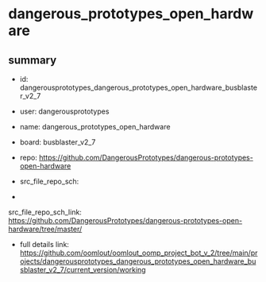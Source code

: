 # dangerous_prototypes_open_hardware
 
## summary 
* id: dangerousprototypes_dangerous_prototypes_open_hardware_busblaster_v2_7
* user: dangerousprototypes
* name: dangerous_prototypes_open_hardware
* board: busblaster_v2_7
* repo: https://github.com/DangerousPrototypes/dangerous-prototypes-open-hardware



* src_file_repo_sch: 
*
 src_file_repo_sch_link: https://github.com/DangerousPrototypes/dangerous-prototypes-open-hardware/tree/master/
* full details link: https://github.com/oomlout/oomlout_oomp_project_bot_v_2/tree/main/projects/dangerousprototypes_dangerous_prototypes_open_hardware_busblaster_v2_7/current_version/working  






